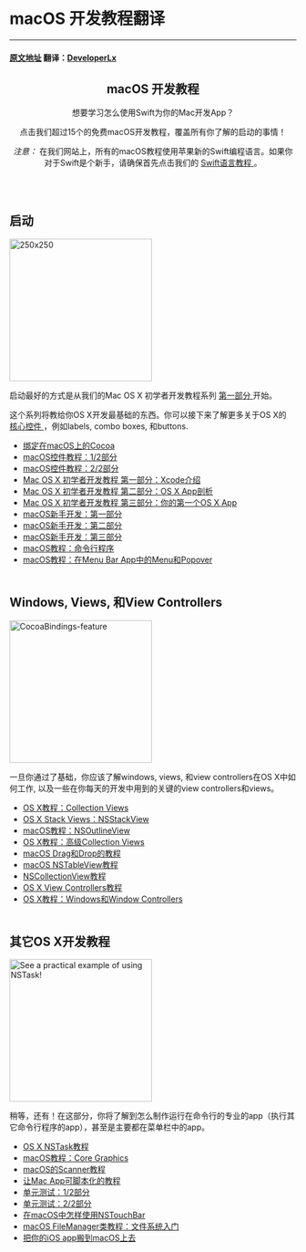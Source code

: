 # macOS 开发教程翻译
---
#### [原文地址](https://www.raywenderlich.com/category/macos) 翻译：[DeveloperLx](http://weibo.com/DeveloperLx)

<div id="content">
    <header class="entry-header">
        <!-- <h2 class="entry-title"> -->
        <h2 class="entry-title">
            macOS 开发教程
        </h2>
        <div class="content-wrapper taxonomy-description">
            <p>
                想要学习怎么使用Swift为你的Mac开发App？
            </p>
            <p>
                点击我们超过15个的免费macOS开发教程，覆盖所有你了解的启动的事情！
            </p>
            <div class="note">
                <em>
                    注意：
                </em>
                在我们网站上，所有的macOS教程使用苹果新的Swift编程语言。如果你对于Swift是个新手，请确保首先点击我们的
                <a href="http://www.raywenderlich.com/swift-language-tutorials" sl-processed="1">
                    Swift语言教程
                </a>
                。
            </div>
        </div>
    </header>
    <div class="content-wrapper">
        <h2 style="clear:both; padding-top: 20px;">
            启动
        </h2>
        <img class="alignright size-full wp-image-110249 bordered" src="https://koenig-media.raywenderlich.com/uploads/2015/07/250x250.png"
        alt="250x250" width="250" height="250" />
        <p>
            启动最好的方式是从我们的Mac OS X 初学者开发教程系列
            <a href="https://github.com/DeveloperLx/macOS_Development_Tutorials_translation/blob/master/Mac%20OS%20X%20Development%20Tutorial%20for%20Beginners%20Part%201%20-%20Intro%20to%20Xcode.md"
            sl-processed="1">
                第一部分
            </a>
            开始。
        </p>
        <p>
            这个系列将教给你OS X开发最基础的东西。你可以接下来了解更多关于OS X的
            <a href="https://www.raywenderlich.com/82046/introduction-to-os-x-tutorial-core-controls-and-swift-part-1" sl-processed="1">
                核心控件
            </a>
            ，例如labels, combo boxes, 和buttons.
        </p>
        <ul>
            <li>
                <a href="https://github.com/DeveloperLx/macOS_Development_Tutorials_translation/blob/master/Cocoa%20Bindings%20on%20macOS.md" sl-processed="1">
                    绑定在macOS上的Cocoa
                </a>
            </li>
            <li>
                <a href="https://github.com/DeveloperLx/macOS_Development_Tutorials_translation/blob/master/macOS%20Controls%20Tutorial%20-%20Part%201:2.md" sl-processed="1">
                    macOS控件教程：1/2部分
                </a>
            </li>
            <li>
                <a href="https://github.com/DeveloperLx/macOS_Development_Tutorials_translation/blob/master/macOS%20Controls%20Tutorial%20-%20Part%202:2.md" sl-processed="1">
                    macOS控件教程：2/2部分
                </a>
            </li>
            <li>
                <a href="https://github.com/DeveloperLx/macOS_Development_Tutorials_translation/blob/master/Mac%20OS%20X%20Development%20Tutorial%20for%20Beginners%20Part%201%20-%20Intro%20to%20Xcode.md" sl-processed="1">
                    Mac OS X 初学者开发教程 第一部分：Xcode介绍
                </a>
            </li>
            <li>
                <a href="https://github.com/DeveloperLx/macOS_Development_Tutorials_translation/blob/master/Mac%20OS%20X%20Development%20Tutorial%20for%20Beginners%20Part%202%20-%20OS%20X%20App%20Anatomy.md" sl-processed="1">
                    Mac OS X 初学者开发教程 第二部分：OS X App剖析
                </a>
            </li>
            <li>
                <a href="https://github.com/DeveloperLx/macOS_Development_Tutorials_translation/blob/master/Mac%20OS%20X%20Development%20Tutorial%20for%20Beginners%20Part%203%20-%20Your%20First%20OS%20X%20App.md" sl-processed="1">
                    Mac OS X 初学者开发教程 第三部分：你的第一个OS X App
                </a>
            </li>
            <li>
                <a href="https://github.com/DeveloperLx/macOS_Development_Tutorials_translation/blob/master/macOS%20Development%20for%20Beginners%20-%20Part%201.md" sl-processed="1">
                    macOS新手开发：第一部分
                </a>
            </li>
            <li>
                <a href="https://github.com/DeveloperLx/macOS_Development_Tutorials_translation/blob/master/macOS%20Development%20for%20Beginners%20-%20Part%202.md" sl-processed="1">
                    macOS新手开发：第二部分
                </a>
            </li>
            <li>
                <a href="https://github.com/DeveloperLx/macOS_Development_Tutorials_translation/blob/master/macOS%20Development%20for%20Beginners%20-%20Part%203.md" sl-processed="1">
                    macOS新手开发：第三部分
                </a>
            </li>
            <li>
                <a href="https://github.com/DeveloperLx/macOS_Development_Tutorials_translation/blob/master/Command%20Line%20Programs%20on%20macOS%20Tutorial.md" sl-processed="1">
                    macOS教程：命令行程序
                </a>
            </li>
            <li>
                <a href="https://github.com/DeveloperLx/macOS_Development_Tutorials_translation/blob/master/Menus%20and%20Popovers%20in%20Menu%20Bar%20Apps%20for%20macOS.md" sl-processed="1">
                    macOS教程：在Menu Bar App中的Menu和Popover
                </a>
            </li>
        </ul>
        <h2 style="clear:both; padding-top: 20px;">
            Windows, Views, 和View Controllers
        </h2>
        <img src="https://koenig-media.raywenderlich.com/uploads/2016/03/CocoaBindings-feature-250x250.png"
        alt="CocoaBindings-feature" width="250" height="250" class="alignright size-thumbnail wp-image-129292 bordered"
        />
        <p>
            一旦你通过了基础，你应该了解windows, views, 和view controllers在OS X中如何工作, 以及一些在你每天的开发中用到的关键的view controllers和views。
        </p>
        <ul>
            <li>
                <a href="https://github.com/DeveloperLx/macOS_Development_Tutorials_translation/blob/master/Collection%20Views%20in%20OS%20X%20Tutorial.md" sl-processed="1">
                    OS X教程：Collection Views
                </a>
            </li>
            <li>
                <a href="https://github.com/DeveloperLx/macOS_Development_Tutorials_translation/blob/master/OS%20X%20Stack%20Views%20with%20NSStackView.md" sl-processed="1">
                    OS X Stack Views：NSStackView
                </a>
            </li>
            <li>
                <a href="https://github.com/DeveloperLx/macOS_Development_Tutorials_translation/blob/master/NSOutlineView%20on%20macOS%20Tutorial.md" sl-processed="1">
                    macOS教程：NSOutlineView
                </a>
            </li>
            <li>
                <a href="https://github.com/DeveloperLx/macOS_Development_Tutorials_translation/blob/master/Advanced%20Collection%20Views%20in%20OS%20X%20Tutorial.md" sl-processed="1">
                    OS X教程：高级Collection Views
                </a>
            </li>
            <li>
                <a href="https://github.com/DeveloperLx/macOS_Development_Tutorials_translation/blob/master/Drag%20and%20Drop%20Tutorial%20for%20macOS.md" sl-processed="1">
                    macOS Drag和Drop的教程
                </a>
            </li>
            <li>
                <a href="https://github.com/DeveloperLx/macOS_Development_Tutorials_translation/blob/master/macOS%20NSTableView%20Tutorial.md" sl-processed="1">
                    macOS NSTableView教程
                </a>
            </li>
            <li>
                <a href="https://github.com/DeveloperLx/macOS_Development_Tutorials_translation/blob/master/NSCollectionView%20Tutorial.md" sl-processed="1">
                    NSCollectionView教程
                </a>
            </li>
            <li>
                <a href="https://github.com/DeveloperLx/macOS_Development_Tutorials_translation/blob/master/OS%20X%20View%20Controllers%20Tutorial.md" sl-processed="1">
                    OS X View Controllers教程
                </a>
            </li>
            <li>
                <a href="https://github.com/DeveloperLx/macOS_Development_Tutorials_translation/blob/master/Windows%20and%20Window%20Controllers%20in%20OS%20X%20Tutorial.md" sl-processed="1">
                    OS X教程：Windows和Window Controllers
                </a>
            </li>
        </ul>
        <h2 style="clear:both; padding-top: 20px;">
            其它OS X开发教程
        </h2>
        <img src="https://koenig-media.raywenderlich.com/uploads/2016/03/NSTask-for-mac-feature-250x250.png"
        alt="See a practical example of using NSTask!" width="250" height="250"
        class="size-thumbnail wp-image-129761 bordered alignright" />
        <p>
            稍等，还有！在这部分，你将了解到怎么制作运行在命令行的专业的app（执行其它命令行程序的app），甚至是主要都在菜单栏中的app。
        </p>
        <ul>
            <li>
                <a href="https://github.com/DeveloperLx/macOS_Development_Tutorials_translation/blob/master/NSTask%20Tutorial%20for%20OS%20X.md" sl-processed="1">
                    OS X NSTask教程
                </a>
            </li>
            <li>
                <a href="https://github.com/DeveloperLx/macOS_Development_Tutorials_translation/blob/master/Core%20Graphics%20on%20macOS%20Tutorial.md" sl-processed="1">
                    macOS教程：Core Graphics
                </a>
            </li>
            <li>
                <a href="https://github.com/DeveloperLx/macOS_Development_Tutorials_translation/blob/master/Scanner%20Tutorial%20for%20macOS.md" sl-processed="1">
                    macOS的Scanner教程
                </a>
            </li>
            <li>
                <a href="https://github.com/DeveloperLx/macOS_Development_Tutorials_translation/blob/master/Making%20A%20Mac%20App%20Scriptable%20Tutorial.md" sl-processed="1">
                    让Mac App可脚本化的教程
                </a>
            </li>
            <li>
                <a href="https://github.com/DeveloperLx/macOS_Development_Tutorials_translation/blob/master/Unit%20Testing%20on%20macOS%20-%20Part%201:2.md" sl-processed="1">
                    单元测试：1/2部分
                </a>
            </li>
            <li>
                <a href="https://github.com/DeveloperLx/macOS_Development_Tutorials_translation/blob/master/Unit%20Testing%20on%20macOS%20-%20Part%202:2.md" sl-processed="1">
                    单元测试：2/2部分
                </a>
            </li>
            <li>
                <a href="https://github.com/DeveloperLx/macOS_Development_Tutorials_translation/blob/master/How%20to%20Use%20NSTouchBar%20on%20macOS.md" sl-processed="1">
                    在macOS中怎样使用NSTouchBar
                </a>
            </li>
            <li>
                <a href="https://github.com/DeveloperLx/macOS_Development_Tutorials_translation/blob/master/FileManager%20Class%20Tutorial%20for%20macOS%20Getting%20Started%20with%20the%20File%20System.md" sl-processed="1">
                    macOS FileManager类教程：文件系统入门
                </a>
            </li>
            <li>
                <a href="https://github.com/DeveloperLx/macOS_Development_Tutorials_translation/blob/master/Porting%20Your%20iOS%20App%20to%20macOS.md" sl-processed="1">
                    把你的iOS app搬到macOS上去
                </a>
            </li>
        </ul>
    </div>
</div>
